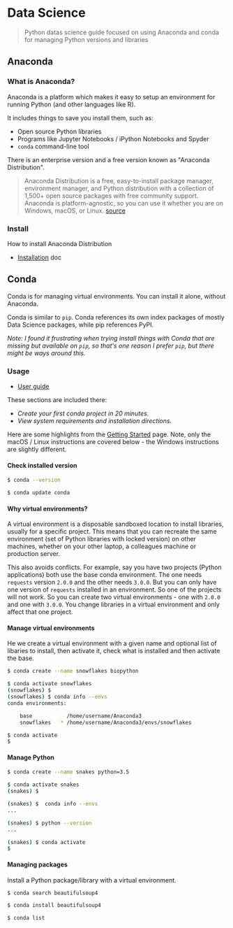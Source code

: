 # Data Science
> Python datas science guide focused on using Anaconda and conda for managing Python versions and libraries

## Anaconda

### What is Anaconda?

Anaconda is a platform which makes it easy to setup an environment for running Python (and other languages like R).

It includes things to save you install them, such as:

- Open source Python libraries
- Programs like Jupyter Notebooks / iPython Notebooks and Spyder
- `conda` command-line tool 

There is an enterprise version and a free version known as "Anaconda Distribution".

> Anaconda Distribution is a free, easy-to-install package manager, environment manager, and Python distribution with a collection of 1,500+ open source packages with free community support. Anaconda is platform-agnostic, so you can use it whether you are on Windows, macOS, or Linux. [source](https://docs.anaconda.com)

### Install

How to install Anaconda Distribution

- [Installation](https://docs.anaconda.com/anaconda/install/) doc


## Conda

Conda is for managing virtual environments. You can install it alone, without Anaconda.

Conda is similar to `pip`. Conda references its own index packages of mostly Data Science packages, while pip references PyPI. 

_Note: I found it frustrating when trying install things with Conda that are missing but available on `pip`, so that's one reason I prefer `pip`, but there might be ways around this._

### Usage

- [User guide](https://docs.conda.io/projects/conda/en/latest/user-guide/index.html)

These sections are included there:

- _Create your first conda project in 20 minutes._
- _View system requirements and installation directions._

Here are some highlights from the [Getting Started](https://docs.conda.io/projects/conda/en/latest/user-guide/getting-started.html) page. Note, only the macOS / Linux instructions are covered below - the Windows instructions are slightly different.

#### Check installed version

```sh
$ conda --version
```

```sh
$ conda update conda
```

#### Why virtual environments?

A virtual environment is a disposable sandboxed location to install libraries, usually for a specific project. This means that you can recreate the same environment (set of Python libraries with locked version) on other machines, whether on your other laptop, a colleagues machine or production server. 

This also avoids conflicts. For example, say you have two projects (Python applications) both use the base conda environment. The one needs `requests` version `2.0.0` and the other needs `3.0.0`. But you can only have one version of `requests` installed in an environment. So one of the projects will not work. So you can create two virtual environments - one with `2.0.0` and one with `3.0.0`. You change libraries in a virtual environment and only affect that one project.

#### Manage virtual environments

He we create a virtual environment with a given name and optional list of libaries to install, then activate it, check what is installed and then activate the base. 

```sh
$ conda create --name snowflakes biopython

$ conda activate snowflakes
(snowflakes) $
(snowflakes) $ conda info --envs
conda environments:

    base           /home/username/Anaconda3
    snowflakes   * /home/username/Anaconda3/envs/snowflakes

$ conda activate
$
```

#### Manage Python

```sh
$ conda create --name snakes python=3.5

$ conda activate snakes
(snakes) $

(snakes) $  conda info --envs
...

(snakes) $ python --version
...

(snakes) $ conda activate
$
```

#### Managing packages

Install a Python package/library with a virtual environment. 

```sh
$ conda search beautifulsoup4
```

```sh
$ conda install beautifulsoup4
```

```sh
$ conda list
```
